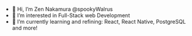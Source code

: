 - 👋 Hi, I’m Zen Nakamura  @spookyWalrus
- 👀 I’m interested in Full-Stack web Development
- 🌱 I’m currently learning and refining: React, React Native, PostgreSQL and more!

<!---
spookyWalrus/spookyWalrus is a ✨ special ✨ repository because its `README.md` (this file) appears on your GitHub profile.
You can click the Preview link to take a look at your changes.
--->
